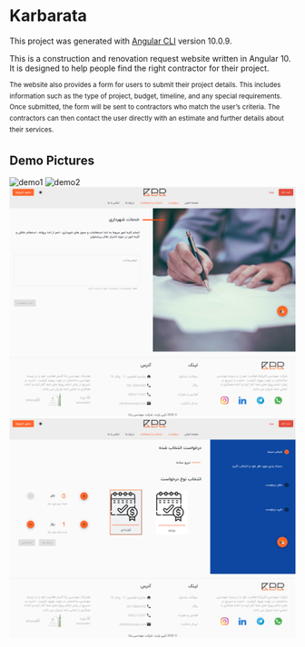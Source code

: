 # Karbarata

This project was generated with [Angular CLI](https://github.com/angular/angular-cli) version 10.0.9.

This is a construction and renovation request website written in Angular 10. It is designed to help people find the right contractor for their project.

<sup>The website also provides a form for users to submit their project details. This includes information such as the type of project, budget, timeline, and any special requirements. Once submitted, the form will be sent to contractors who match the user’s criteria. The contractors can then contact the user directly with an estimate and further details about their services.</sup>

## Demo Pictures
![demo1](/src/assets/demo/light_mode.png)
![demo2](/src/assets/demo/dark_mode.png)
![demo3](/src/assets/demo/municipality_page.png)
![demo4](/src/assets/demo/request_simple_page.png)
